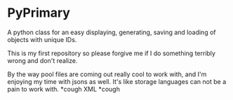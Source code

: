 # PyPrimary
A python class for an easy displaying, generating, saving and loading of objects with unique IDs.

This is my first repository so please forgive me if I do something terribly wrong and don't realize.

By the way pool files are coming out really cool to work with, and I'm enjoying my time with jsons as well.
It's like storage languages can not be a pain to work with.
*cough XML *cough 
